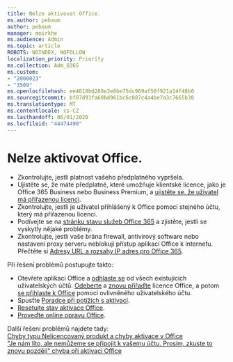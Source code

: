 ```yaml
---
title: Nelze aktivovat Office.
ms.author: pebaum
author: pebaum
manager: mnirkhe
ms.audience: Admin
ms.topic: article
ROBOTS: NOINDEX, NOFOLLOW
localization_priority: Priority
ms.collection: Adm_O365
ms.custom:
- "2000023"
- "3509"
ms.openlocfilehash: ee4618bd288e3e8be75dc969af58f921a14f48b0
ms.sourcegitcommit: bf87d91fa60bd961bc6c887c4a4be7a3c7665b38
ms.translationtype: MT
ms.contentlocale: cs-CZ
ms.lasthandoff: 06/01/2020
ms.locfileid: "44474490"
---
```

# <a name="unable-to-activate-office"></a>Nelze aktivovat Office.

- Zkontrolujte, jestli platnost vašeho předplatného vypršela.
- Ujistěte se, že máte předplatné, které umožňuje klientské licence, jako je Office 365 Business nebo Business Premium, a [ujistěte se, že uživatel má přiřazenou licenci](https://docs.microsoft.com/office365/admin/subscriptions-and-billing/assign-licenses-to-users).
- Zkontrolujte, jestli je uživatel přihlášený k Office pomocí stejného účtu, který má přiřazenou licenci.
- Podívejte se na [stránku stavu služeb Office 365](https://docs.microsoft.com/office365/enterprise/view-service-health) a zjistěte, jestli se vyskytly nějaké problémy.
- Zkontrolujte, jestli vaše brána firewall, antivirový software nebo nastavení proxy serveru neblokují přístup aplikací Office k internetu. Přečtěte si [Adresy URL a rozsahy IP adres pro Office 365](https://docs.microsoft.com/en-us/office365/enterprise/urls-and-ip-address-ranges "Adresy URL a rozsahy IP adres pro Office 365").

Při řešení problémů postupujte takto:

- Otevřete aplikaci Office a [odhlaste se](https://support.office.com/article/5a20dc11-47e9-4b6f-945d-478cb6d92071) od všech existujících uživatelských účtů. [Odeberte](https://docs.microsoft.com/office365/admin/manage/remove-licenses-from-users?view=o365-worldwide "Odebrat") a [znovu přiřaďte](https://docs.microsoft.com/office365/admin/manage/assign-licenses-to-users?view=o365-worldwide "znovu přiřadit") licence Office, a potom [se přihlaste k Office](https://support.office.com/article/628ea040-f265-49de-b986-be09c3ebf8a9 "přihlášení k Office") pomocí ovlivněného uživatelského účtu.
- Spusťte [Poradce při potížích s aktivací](https://aka.ms/SARA-OfficeActivation-Alchemy).
- [Resetujte stav aktivace Office](https://docs.microsoft.com/en-us/office365/troubleshoot/activation/reset-office-365-proplus-activation-state "Obnovení stavu aktivace Office").
- [Proveďte online opravu Office](https://support.office.com/Article/7821d4b6-7c1d-4205-aa0e-a6b40c5bb88b?wt.mc_id=Alchemy_ClientDIA).

Další řešení problémů najdete tady:  
[Chyby typu Nelicencovaný produkt a chyby aktivace v Office](https://support.office.com/Article/0d23d3c0-c19c-4b2f-9845-5344fedc4380?wt.mc_id=Alchemy_ClientDIA)  
["Je nám líto, ale nemůžeme se připojit k vašemu účtu. Prosím, zkuste to znovu později" chyba při aktivaci Office]( https://docs.microsoft.com/office/troubleshoot/activation-installation/issue-when-activate-office-from-office-365 "Omlouváme se, nemůžeme se připojit k vašemu účtu. Opakujte chybu později při aktivaci Office")
